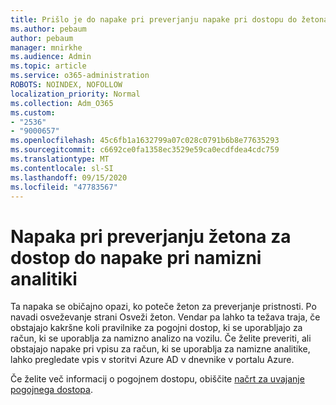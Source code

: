 ```yaml
---
title: Prišlo je do napake pri preverjanju napake pri dostopu do žetona med namizno analizo na tabli
ms.author: pebaum
author: pebaum
manager: mnirkhe
ms.audience: Admin
ms.topic: article
ms.service: o365-administration
ROBOTS: NOINDEX, NOFOLLOW
localization_priority: Normal
ms.collection: Adm_O365
ms.custom:
- "2536"
- "9000657"
ms.openlocfilehash: 45c6fb1a1632799a07c028c0791b6b8e77635293
ms.sourcegitcommit: c6692ce0fa1358ec3529e59ca0ecdfdea4cdc759
ms.translationtype: MT
ms.contentlocale: sl-SI
ms.lasthandoff: 09/15/2020
ms.locfileid: "47783567"
---
```

# <a name="there-was-an-error-validating-access-token-error-during-desktop-analytics-onboarding"></a>Napaka pri preverjanju žetona za dostop do napake pri namizni analitiki

Ta napaka se običajno opazi, ko poteče žeton za preverjanje pristnosti. Po navadi osveževanje strani Osveži žeton. Vendar pa lahko ta težava traja, če obstajajo kakršne koli pravilnike za pogojni dostop, ki se uporabljajo za račun, ki se uporablja za namizno analizo na vozilu. Če želite preveriti, ali obstajajo napake pri vpisu za račun, ki se uporablja za namizne analitike, lahko pregledate vpis v storitvi Azure AD v dnevnike v portalu Azure.

Če želite več informacij o pogojnem dostopu, obiščite [načrt za uvajanje pogojnega dostopa](https://docs.microsoft.com/azure/active-directory/conditional-access/plan-conditional-access).
